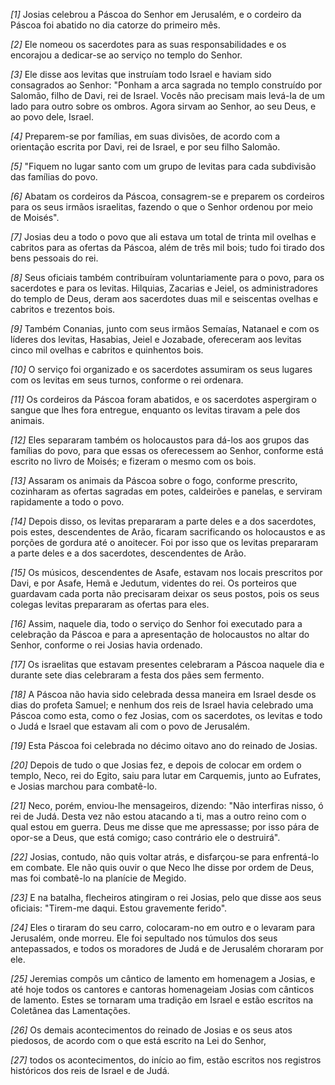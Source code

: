 *[1]* Josias celebrou a Páscoa do Senhor em Jerusalém, e o cordeiro da Páscoa foi abatido no dia catorze do primeiro mês.

*[2]* Ele nomeou os sacerdotes para as suas responsabilidades e os encorajou a dedicar-se ao serviço no templo do Senhor.

*[3]* Ele disse aos levitas que instruíam todo Israel e haviam sido consagrados ao Senhor: "Ponham a arca sagrada no templo construído por Salomão, filho de Davi, rei de Israel. Vocês não precisam mais levá-la de um lado para outro sobre os ombros. Agora sirvam ao Senhor, ao seu Deus, e ao povo dele, Israel.

*[4]* Preparem-se por famílias, em suas divisões, de acordo com a orientação escrita por Davi, rei de Israel, e por seu filho Salomão.

*[5]* "Fiquem no lugar santo com um grupo de levitas para cada subdivisão das famílias do povo.

*[6]* Abatam os cordeiros da Páscoa, consagrem-se e preparem os cordeiros para os seus irmãos israelitas, fazendo o que o Senhor ordenou por meio de Moisés".

*[7]* Josias deu a todo o povo que ali estava um total de trinta mil ovelhas e cabritos para as ofertas da Páscoa, além de três mil bois; tudo foi tirado dos bens pessoais do rei.

*[8]* Seus oficiais também contribuíram voluntariamente para o povo, para os sacerdotes e para os levitas. Hilquias, Zacarias e Jeiel, os administradores do templo de Deus, deram aos sacerdotes duas mil e seiscentas ovelhas e cabritos e trezentos bois.

*[9]* Também Conanias, junto com seus irmãos Semaías, Natanael e com os líderes dos levitas, Hasabias, Jeiel e Jozabade, ofereceram aos levitas cinco mil ovelhas e cabritos e quinhentos bois.

*[10]* O serviço foi organizado e os sacerdotes assumiram os seus lugares com os levitas em seus turnos, conforme o rei ordenara.

*[11]* Os cordeiros da Páscoa foram abatidos, e os sacerdotes aspergiram o sangue que lhes fora entregue, enquanto os levitas tiravam a pele dos animais.

*[12]* Eles separaram também os holocaustos para dá-los aos grupos das famílias do povo, para que essas os oferecessem ao Senhor, conforme está escrito no livro de Moisés; e fizeram o mesmo com os bois.

*[13]* Assaram os animais da Páscoa sobre o fogo, conforme prescrito, cozinharam as ofertas sagradas em potes, caldeirões e panelas, e serviram rapidamente a todo o povo.

*[14]* Depois disso, os levitas prepararam a parte deles e a dos sacerdotes, pois estes, descendentes de Arão, ficaram sacrificando os holocaustos e as porções de gordura até o anoitecer. Foi por isso que os levitas prepararam a parte deles e a dos sacerdotes, descendentes de Arão.

*[15]* Os músicos, descendentes de Asafe, estavam nos locais prescritos por Davi, e por Asafe, Hemã e Jedutum, videntes do rei. Os porteiros que guardavam cada porta não precisaram deixar os seus postos, pois os seus colegas levitas prepararam as ofertas para eles.

*[16]* Assim, naquele dia, todo o serviço do Senhor foi executado para a celebração da Páscoa e para a apresentação de holocaustos no altar do Senhor, conforme o rei Josias havia ordenado.

*[17]* Os israelitas que estavam presentes celebraram a Páscoa naquele dia e durante sete dias celebraram a festa dos pães sem fermento.

*[18]* A Páscoa não havia sido celebrada dessa maneira em Israel desde os dias do profeta Samuel; e nenhum dos reis de Israel havia celebrado uma Páscoa como esta, como o fez Josias, com os sacerdotes, os levitas e todo o Judá e Israel que estavam ali com o povo de Jerusalém.

*[19]* Esta Páscoa foi celebrada no décimo oitavo ano do reinado de Josias.

*[20]* Depois de tudo o que Josias fez, e depois de colocar em ordem o templo, Neco, rei do Egito, saiu para lutar em Carquemis, junto ao Eufrates, e Josias marchou para combatê-lo.

*[21]* Neco, porém, enviou-lhe mensageiros, dizendo: "Não interfiras nisso, ó rei de Judá. Desta vez não estou atacando a ti, mas a outro reino com o qual estou em guerra. Deus me disse que me apressasse; por isso pára de opor-se a Deus, que está comigo; caso contrário ele o destruirá".

*[22]* Josias, contudo, não quis voltar atrás, e disfarçou-se para enfrentá-lo em combate. Ele não quis ouvir o que Neco lhe disse por ordem de Deus, mas foi combatê-lo na planície de Megido.

*[23]* E na batalha, flecheiros atingiram o rei Josias, pelo que disse aos seus oficiais: "Tirem-me daqui. Estou gravemente ferido".

*[24]* Eles o tiraram do seu carro, colocaram-no em outro e o levaram para Jerusalém, onde morreu. Ele foi sepultado nos túmulos dos seus antepassados, e todos os moradores de Judá e de Jerusalém choraram por ele.

*[25]* Jeremias compôs um cântico de lamento em homenagem a Josias, e até hoje todos os cantores e cantoras homenageiam Josias com cânticos de lamento. Estes se tornaram uma tradição em Israel e estão escritos na Coletânea das Lamentações.

*[26]* Os demais acontecimentos do reinado de Josias e os seus atos piedosos, de acordo com o que está escrito na Lei do Senhor,

*[27]* todos os acontecimentos, do início ao fim, estão escritos nos registros históricos dos reis de Israel e de Judá.

